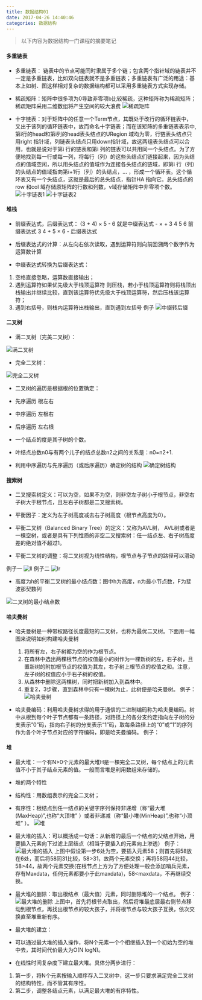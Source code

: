 ```yaml
---
title: 数据结构01
date: 2017-04-26 14:40:46
categories: 数据结构
---
```

> 以下内容为数据结构一门课程的摘要笔记

<!-- more -->

#### 多重链表

* 多重链表： 链表中的节点可能同时隶属于多个链；包含两个指针域的链表并不一定是多重链表，比如双向链表就不是多重链表；多重链表有广泛的用途：基本上如树、图这样相对复杂的数据结构都可以采用多重链表方式实现存储。

* 稀疏矩阵：矩阵中很多项为0导致非零项b比较稀疏，这种矩阵称为稀疏矩阵；稀疏矩阵采用二维数组将产生空间的较大浪费
![稀疏矩阵](\images\数据结构01\稀疏矩阵.png)

* 十字链表：对于矩阵中的任意一个Term节点，其既处于改行的循环链表中，又出于该列的循环链表中，故而命名十字链表；而在该矩阵的多重链表表示中,第i行的head和第i列的head表头结点的URegion 域均为零，行链表头结点只用right 指针域，列链表头结点只用down指针域，故这两组表头结点可以合用，也就是说对于第i 行的链表和第i 列的链表可以共用同一个头结点。为了方便地找到每一行或每一列，将每行（列）的这些头结点们链接起来，因为头结点的值域空闲，所以用头结点的值域作为连接各头结点的链域，即第i 行（列）的头结点的值域指向第i+1行（列）的头结点，… ，形成一个循环表。这个循环表又有一个头结点，这就是最后的总头结点，指针HA 指向它。总头结点的row 和col 域存储原矩阵的行数和列数，v域存储矩阵中非零项个数。
![十字链表1](\images\数据结构01\多重链表.png)
![十字链表2](\images\数据结构01\十字链表.png)

#### 堆栈

* 前缀表达式，后缀表达式：
(3 + 4) × 5 - 6 就是中缀表达式
\- × + 3 4 5 6 前缀表达式
3 4 + 5 × 6 - 后缀表达式

* 后缀表达式的计算：从左向右依次读取，遇到运算符则向前回溯两个数字作为运算数计算

* 中缀表达式转换为后缀表达式：
 1. 空格直接忽略，运算数直接输出；
 2. 遇到运算符如果优先级大于栈顶运算符 则压栈，若小于栈顶运算符则将栈顶出栈输出并继续比较，直到该运算符优先级大于栈顶运算符，然后压栈该运算符；
 3. 遇到右括号，则栈内运算符出栈输出，直到遇到左括号
例子
![中缀转后缀](\images\数据结构01\中缀转后缀.png) 

#### 二叉树

* 满二叉树（完美二叉树）：

![满二叉树](\images\数据结构01\满二叉树.png)

* 完全二叉树：

![完全二叉树](\images\数据结构01\完全二叉树.png)

* 二叉树的遍历是根据根的位置确定：
 * 先序遍历 根左右
 * 中序遍历 左根右
 * 后序遍历 左右根
* 一个结点的度是其子树的个数。

* 叶结点总数n0与有两个儿子的结点总数n2之间的关系是：n0=n2+1.

* 利用中序遍历与先序遍历（或后序遍历）确定树的结构
![确定树结构](\images\数据结构01\确定树结构.png)


#### 搜索树

* 二叉搜索树定义：可以为空，如果不为空，则非空左子树小于根节点，非空右子树大于根节点，且左右子树都是二叉搜索树。

* 平衡因子：定义为左子树高度减去右子树高度（根节点高度为0）。

* 平衡二叉树（Balanced Binary Tree）的定义：又称为AVL树， AVL树或者是一棵空树，或者是具有下列性质的非空二叉搜索树：任一结点左、右子树高度差的绝对值不超过1。

* 平衡二叉树的调整：将二叉树视为线性结构，根节点与子节点的路径可以滑动

例子一
![ll](\images\数据结构01\ll.png)
例子二
![lr](\images\数据结构01\lr.png)
* 高度为h的平衡二叉树的最小结点数：图中h为高度，n为最小节点数，F为斐波那契数列

![二叉树的最小结点数](\images\数据结构01\二叉树的最小结点数.png)

#### 哈夫曼树

* 哈夫曼树是一种带权路径长度最短的二叉树，也称为最优二叉树。下面用一幅图来说明如何构建哈夫曼树
  1. 将所有左，右子树都为空的作为根节点。
  2. 在森林中选出两棵根节点的权值最小的树作为一棵新树的左，右子树，且置新树的附加根节点的权值为其左，右子树上根节点的权值之和。注意，左子树的权值应小于右子树的权值。
  3. 从森林中删除这两棵树，同时把新树加入到森林中。
  4. 重复2，3步骤，直到森林中只有一棵树为止，此树便是哈夫曼树。
  例子：
  ![哈夫曼树](\images\数据结构01\哈夫曼树.png)

* 哈夫曼编码：利用哈夫曼树求得的用于通信的二进制编码称为哈夫曼编码。树中从根到每个叶子节点都有一条路径，对路径上的各分支约定指向左子树的分支表示”0”码，指向右子树的分支表示“1”码，取每条路径上的“0”或“1”的序列作为各个叶子节点对应的字符编码，即是哈夫曼编码。
例子：


#### 堆

* 最大堆：一个有N>0个元素的最大堆H是一棵完全二叉树，每个结点上的元素值不小于其子结点元素的值。一般而言堆是利用数组来存储的。

* 堆的两个特性
 * 结构性：用数组表示的完全二叉树；
 * 有序性：根结点到任一结点的关键字序列保持非递增（称“最大堆(MaxHeap)”,也称“大顶堆” ）或者非递减（称“最小堆(MinHeap)”,也称“小顶堆” ）。
![堆](\images\数据结构01\堆.png)

* 最大堆的插入：可以概括成一句话：从新增的最后一个结点的父结点开始，用要插入元素向下过滤上层结点（相当于要插入的元素向上渗透）
例子：
![最大堆的插入](\images\数据结构01\最大堆的插入.png)
上图中假设第一步6处为空，要插入元素58；则首先将58放在6处，而后将58同31比较，58>31，故两个元素交换；再将58同44比较，58>44，故两个元素交换(在根节点上方为了方便处理一般会添加哨兵元素，存有Maxdata，任何元素都要小于此maxdata)，58<maxdata，不再继续交换。

* 最大堆的删除：取出根结点（最大值）元素，同时删除堆的一个结点。
例子：
![最大堆的删除](\images\数据结构01\最大堆的删除.png)
 上图中，首先将根节点取出，然后将堆最底层最右侧节点移动到根节点，再找出根节点的较大孩子，并将根节点与较大孩子互换，依次交换直至堆重新有序。

* 最大堆的建立：
 * 可以通过最大堆的插入操作，将N个元素一个个相继插入到一个初始为空的堆中去，其时间代价最大为O(N logN)。
 * 在线性时间复杂度下建立最大堆。具体分两步进行：
 1. 第一步，将N个元素按输入顺序存入二叉树中，这一步只要求满足完全二叉树的结构特性，而不管其有序性。
 2. 第二步，调整各结点元素，以满足最大堆的有序特性。

 

 





 



 

 



